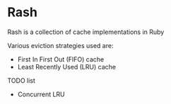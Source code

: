 # Rash
Rash is a collection of cache implementations in Ruby

Various eviction strategies used are:
- First In First Out (FIFO) cache
- Least Recently Used (LRU) cache

TODO list
- Concurrent LRU

